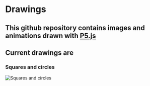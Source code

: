 # Drawings

## This github repository contains images and animations drawn with [P5.js](https://p5js.org/)

## Current drawings are

### Squares and circles
![Squares and circles](./squares_circles/squares_circles.gif)

